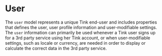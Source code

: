 # User

The <code>user</code> model represents a unique Tink end-user and includes properties that defines the user, user profile information and user-modifiable settings. The <code>user</code> information can primarily be used whenever a Tink user signs up for a 3rd party service using her Tink account, or when user-modifiable settings, such as locale or currency, are needed in order to display or calculate the correct data in the 3rd party service.
